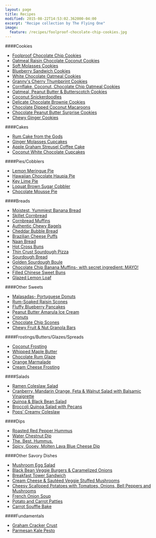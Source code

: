 ```yaml
---
layout: page
title: Recipes
modified: 2015-08-22T14:53:02.362000-04:00
excerpt: "Recipe collection by The Flying One"
image:
  feature: /recipes/foolproof-chocolate-chip-cookies.jpg
---
```


####Cookies 
* [Foolproof Chocolate Chip Cookies](/foolproof-chocolate-chip-cookies/)
* [Oatmeal Raisin Chocolate Coconut Cookies](/oatmeal-raisin-chocolate-coconut-cookies/)
* [Soft Molasses Cookies](/soft-molasses-cookies/)
* [Blueberry Sandwich Cookies](/blueberry-sandwich-cookies/)
* [White Chocolate Oatmeal Cookies](/white-chocolate-oatmeal-cookies/)
* [Granny's Cherry Thumbprint Cookies](/grannys-cherry-thumbprint-cookies/)
* [Cornflake, Coconut, Chocolate Chip Oatmeal Cookies](/cornflake-coconut-chocolate-chip-oatmeal-cookies/)
* [Oatmeal, Peanut Butter & Butterscotch Cookies](/oatmeal-peanut-butter-butterscotch-cookies/)
* [Coconut Snickerdoodles](/coconut-snickerdoodles/)
* [Delicate Chocolate Brownie Cookies](/delicate-chocolate-brownie-cookies/)
* [Chocolate Dipped Coconut Macaroons](/chocolate-dipped-coconut-macaroons/)
* [Chocolate Peanut Butter Surprise Cookies](/chocolate-peanut-butter-surprise-cookies/)
* [Chewy Ginger Cookies](/chewy-ginger-cookies/)

####Cakes 
* [Rum Cake from the Gods](/rum-cake-from-the-gods/)
* [Ginger Molasses Cupcakes](/ginger-molasses-cupcakes/)
* [Apple Graham Streusel Coffee Cake](/apple-graham-streusel-coffee-cake/)
* [Coconut White Chocolate Cupcakes](/coconut-white-chocolate-cupcakes/)

####Pies/Cobblers 
* [Lemon Meringue Pie](/lemon-meringue-pie/)
* [Hawaiian Chocolate Haupia Pie](/hawaiian-chocolate-haupia-pie/)
* [Key Lime Pie](/key-lime-pie/)
* [Loquat Brown Sugar Cobbler](/loquat-brown-sugar-cobbler/)
* [Chocolate Mousse Pie](/chocolate-mousse-pie/)

####Breads
* [Moistest, Yummiest Banana Bread](/moistest-yummiest-banana-bread/)
* [Skillet Cornbread](/skillet-cornbread/)
* [Cornbread Muffins](/fresh-corn-muffins/)
* [Authentic Chewy Bagels](/chewy-bagels/)
* [Cheddar Bubble Bread](/cheddar-bubble-bread/)
* [Brazilian Cheese Puffs](/brazilian-cheese-puffs/)
* [Naan Bread](/naan-bread/)
* [Hot Cross Buns](/hot-cross-buns/)
* [Thin Crust Sourdough Pizza](/thin-crust-sourdough-pizza/)
* [Sourdough Bread](/sourdough-bread/)
* [Golden Sourdough Boule](/golden-sourdough-boule/)
* [Chocolate Chip Banana Muffins- with secret ingredient: MAYO!](/chocolate-chip-banana-bread/)
* [Filled Chinese Sweet Buns](/filled-chinese-sweet-buns/)
* [Glazed Lemon Loaf](/glazed-lemon-loaf/)

####Other Sweets
* [Malasadas- Portuguese Donuts](/malasadas-portuguese-donuts/)
* [Rum-Soaked Raisin Scones](/rum-soaked-raisin-scones/)
* [Fluffy Blueberry Pancakes](/fluffy-blueberry-pancakes/)
* [Peanut Butter Amarula Ice Cream](/peanut-butter-amarula-ice-cream/)
* [Cronuts](/cronuts/)
* [Chocolate Chip Scones](/chocolate-chip-scones/)
* [Chewy Fruit & Nut Granola Bars](/chewy-fruit-and-nut-granola-bars/)

####Frostings/Butters/Glazes/Spreads
* [Coconut Frosting](/coconut-frosting/)
* [Whipped Maple Butter](/whipped-maple-butter/)
* [Chocolate Rum Glaze](/chocolate-rum-glaze/)
* [Orange Marmalade](/orange-marmalade/)
* [Cream Cheese Frosting](/cream-cheese-frosting/)

####Salads
* [Ramen Coleslaw Salad](/ramen-coleslaw-salad/)
* [Cranberry, Mandarin Orange, Feta & Walnut Salad with Balsamic Vinaigrette](/cranberry-mandarin-orange-feta-walnut-salad/)
* [Quinoa & Black Bean Salad](/quinoa-black-bean-salad/)
* [Broccoli Quinoa Salad with Pecans](/broccoli-quinoa-salad-with-pecans/)
* [Pops’ Creamy Coleslaw](/pops-creamy-coleslaw/)

####Dips
* [Roasted Red Pepper Hummus](/roasted-red-pepper-hummus/)
* [Water Chestnut Dip](/water-chestnut-dip/)
* [The. Best. Hummus.](/the-best-hummus/)
* [Spicy, Gooey, Molten Lava Blue Cheese Dip](/spicy-gooey-molten-lava-blue-cheese-dip/)

####Other Savory Dishes
* [Mushroom Egg Salad](/mushroom-egg-salad/)
* [Black Bean Veggie Burgers & Caramelized Onions](/black-bean-veggie-burgers/)
* [Breakfast Tower Sandwich](/breakfast-tower-sandwich/)
* [Cream Cheese & Sautéed Veggie Stuffed Mushrooms](/cream-cheese-sauteed-veggie-stuffed-mushrooms/)
* [Cheesy Scalloped Potatoes with Tomatoes, Onions, Bell Peppers and Mushrooms](/cheesy-scalloped-potatoes/)
* [French Onion Soup](/french-onion-soup/)
* [Potato and Carrot Patties](/potato-and-carrot-patties/)
* [Carrot Souffle Bake](/carrot-souffle-bake/)

####Fundamentals
* [Graham Cracker Crust](/graham-cracker-crust/)
* [Parmesan Kale Pesto](/parmesan-kale-pesto/)